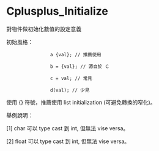 # Cplusplus_Initialize
對物件做初始化數值的設定意義

初始風格：

                    a {val}; // 推薦使用

                    b = {val}; // 源自於 Ｃ

                    c = val; // 常見

                    d(val); // 少見
>>>
使用 {} 符號，推薦使用 list initialization (可避免轉換的窄化)。

舉例說明：

[1] char 可以 type cast 到 int, 但無法 vise versa。

[2] float 可以 type cast 到 int, 但無法 vise versa。

